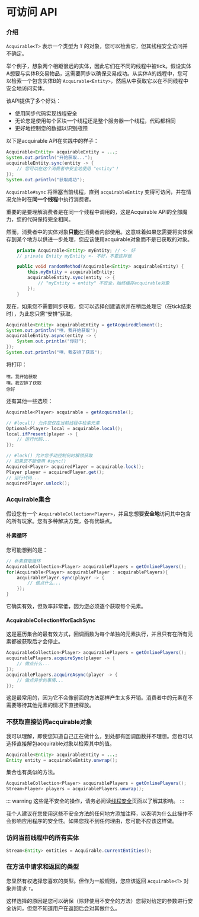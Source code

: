 # 可访问 API

### 介绍

`Acquirable<T>` 表示一个类型为 `T` 的对象，您可以检索它，但其线程安全访问并不确定。

举个例子，想象两个相距很远的实体，因此它们在不同的线程中被tick。假设实体A想要与实体B交易物品，这需要同步以确保交易成功。从实体A的线程中，您可以检索一个包含实体B的 `Acquirable<Entity>`，然后从中获取它以在不同线程中安全地访问实体。

该API提供了多个好处：

- 使用同步代码实现线程安全
- 无论您是使用每个区块一个线程还是整个服务器一个线程，代码都相同
- 更好地控制您的数据以识别瓶颈

以下是acquirable API在实践中的样子：

```java
Acquirable<Entity> acquirableEntity = ...;
System.out.println("开始获取...");
acquirableEntity.sync(entity -> {
    // 您可以在这个消费者中安全地使用 "entity"！
});
System.out.println("获取成功");
```

`Acquirable#sync` 将阻塞当前线程，直到 `acquirableEntity` 变得可访问，并在情况允许时在**同一个线程**中执行消费者。

重要的是要理解消费者是在同一个线程中调用的，这是Acquirable API的全部魔力，您的代码保持完全相同。

然而，消费者中的实体对象**只能**在消费者内部使用。这意味着如果您需要将实体保存到某个地方以供进一步处理，您应该使用acquirable对象而不是已获取的对象。

```java
    private Acquirable<Entity> myEntity; // <- 好
    // private Entity myEntity <- 不好，不要这样做

    public void randomMethod(Acquirable<Entity> acquirableEntity) {
        this.myEntity = acquirableEntity;
        acquirableEntity.sync(entity -> {
            // "myEntity = entity" 不安全，始终缓存acquirable对象
        });
    }
```

现在，如果您不需要同步获取，您可以选择创建请求并在稍后处理它（在tick结束时），为此您只需“安排”获取。

```java
Acquirable<Entity> acquirableEntity = getAcquiredElement();
System.out.println("嘿，我开始获取");
acquirableEntity.async(entity -> {
    System.out.println("你好");
});
System.out.println("嘿，我安排了获取");
```

将打印：

```
嘿，我开始获取
嘿，我安排了获取
你好
```

还有其他一些选项：

```java
Acquirable<Player> acquirable = getAcquirable();

// #local() 允许您仅在当前线程中检索元素
Optional<Player> local = acquirable.local();
local.ifPresent(player -> {
    // 运行代码...
});

// #lock() 允许您手动控制何时解锁获取
// 如果您不能使用 #sync()
Acquired<Player> acquiredPlayer = acquirable.lock();
Player player = acquiredPlayer.get();
// 运行代码...
acquiredPlayer.unlock();
```

### Acquirable集合

假设您有一个 `AcquirableCollection<Player>`，并且您想要**安全地**访问其中包含的所有玩家。您有多种解决方案，各有优缺点。

#### 朴素循环

您可能想到的是：

```java
// 朴素获取循环
AcquirableCollection<Player> acquirablePlayers = getOnlinePlayers();
for(Acquirable<Player> acquirablePlayer : acquirablePlayers){
    acquirablePlayer.sync(player -> {
        // 做点什么...
    });
}
```

它确实有效，但效率非常低，因为您必须逐个获取每个元素。

#### AcquirableCollection#forEachSync

这是遍历集合的最有效方式，回调函数为每个单独的元素执行，并且只有在所有元素都被获取后才会停止。

```java
AcquirableCollection<Player> acquirablePlayers = getOnlinePlayers();
acquirablePlayers.acquireSync(player -> {
    // 做点什么...
});
acquirablePlayers.acquireAsync(player -> {
    // 做点异步的事情...
});
```

这是最常用的，因为它不会像前面的方法那样产生太多开销。消费者中的元素在不需要等待其他元素的情况下直接释放。

### 不获取直接访问acquirable对象

我可以理解，即使您知道自己正在做什么，到处都有回调函数并不理想。您也可以选择直接解包acquirable对象以检索其中的值。

```java
Acquirable<Entity> acquirableEntity = ...;
Entity entity = acquirableEntity.unwrap();
```

集合也有类似的方法。

```java
AcquirableCollection<Player> acquirablePlayers = getOnlinePlayers();
Stream<Player> players = acquirablePlayers.unwrap();
```

::: warning
这些是不安全的操作，请务必阅读[线程安全](thread-safety)页面以了解其影响。
:::

我个人建议在您使用这些不安全方法的任何地方添加注释，以表明为什么此操作不会影响应用程序的安全性。如果您找不到任何理由，您可能不应该这样做。

### 访问当前线程中的所有实体

```java
Stream<Entity> entities = Acquirable.currentEntities();
```

### 在方法中请求和返回的类型

您显然有权选择您喜欢的类型。但作为一般规则，您应该返回 `Acquirable<T>` 对象并请求 `T`。

这样选择的原因是您可以确保（除非使用不安全的方法）您将对给定的参数进行安全访问，但您不知道用户在返回后会对其做什么。